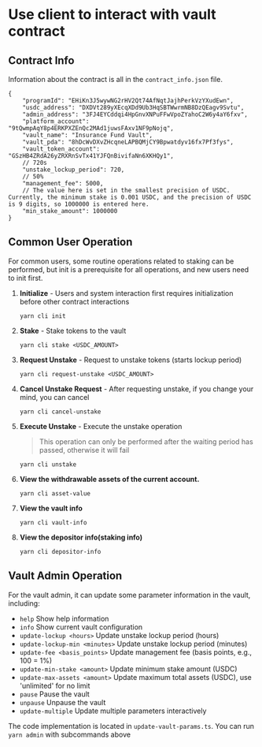 # Use client to interact with vault contract


## Contract Info

Information about the contract is all in the `contract_info.json` file.

```
{
    "programId": "EHiKn3J5wywNG2rHV2Qt74AfNqtJajhPerkVzYXudEwn",
    "usdc_address": "DXDVt289yXEcqXDd9Ub3HqSBTWwrmNB8DzQEagv9Svtu",
    "admin_address": "3FJ4EYCddqi4HpGnvXNPuFFwVpoZYahoC2W6y4aY6fxv",
    "platform_account": "9tQwmpAqY8p4ERKPXZEnQc2MAd1juwsFAxv1NF9pNojq",
    "vault_name": "Insurance Fund Vault",
    "vault_pda": "8hDcWvDXvZHcqneLAPBQMjCY9Bpwatdyv16fx7Pf3fys",
    "vault_token_account": "GSzHB4ZRdA26yZRXRnSvTx41YJFQnBivifaNn6XKHQy1",
    // 720s
    "unstake_lockup_period": 720,
    // 50%
    "management_fee": 5000,
    // The value here is set in the smallest precision of USDC. Currently, the minimum stake is 0.001 USDC, and the precision of USDC is 9 digits, so 1000000 is entered here.
    "min_stake_amount": 1000000
}
```


## Common User Operation

For common users, some routine operations related to staking can be performed, but init is a prerequisite for all operations, and new users need to init first.

1. **Initialize** - Users and system interaction first requires initialization before other contract interactions

    ```shell
    yarn cli init
    ```

2. **Stake** - Stake tokens to the vault

    ```shell
    yarn cli stake <USDC_AMOUNT>
    ```

3. **Request Unstake** - Request to unstake tokens (starts lockup period)

    ```shell
    yarn cli request-unstake <USDC_AMOUNT>
    ```

4. **Cancel Unstake Request** - After requesting unstake, if you change your mind, you can cancel

    ```shell
    yarn cli cancel-unstake
    ```

5. **Execute Unstake** - Execute the unstake operation
   > This operation can only be performed after the waiting period has passed, otherwise it will fail

    ```shell
    yarn cli unstake
    ```

6. **View the withdrawable assets of the current account.**
   ```shell
   yarn cli asset-value
   ```

7. **View the vault info**
   ```shell
   yarn cli vault-info
   ```

8. **View the depositor info(staking info)**
   ```shell
   yarn cli depositor-info
   ```


## Vault Admin Operation
For the vault admin, it can update some parameter information in the vault, including:
- `help`                              Show help information
- `info`                              Show current vault configuration
- `update-lockup <hours>`             Update unstake lockup period (hours)
- `update-lockup-min <minutes>`       Update unstake lockup period (minutes)
- `update-fee <basis_points>`         Update management fee (basis points, e.g., 100 = 1%)
- `update-min-stake <amount>`         Update minimum stake amount (USDC)
- `update-max-assets <amount>`        Update maximum total assets (USDC), use 'unlimited' for no limit
- `pause`                            Pause the vault
- `unpause`                           Unpause the vault
- `update-multiple`                   Update multiple parameters interactively

The code implementation is located in `update-vault-params.ts`. You can run `yarn admin` with subcommands above
